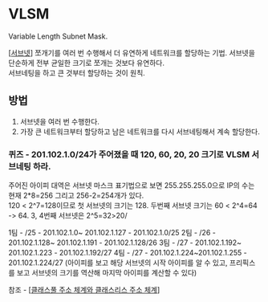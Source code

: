 # VLSM

Variable Length Subnet Mask. 

 
[[서브넷]] 쪼개기를 여러 번 수행해서 더 유연하게 네트워크를 할당하는 기법. 
서브넷을 단순하게 전부 균일한 크기로 쪼개는 것보다 유연하다.  
서브네팅을 하고 큰 것부터 할당하는 것이 원칙. 


## 방법 
1. 서브넷을  여러 번 수행한다. 
2. 가장 큰 네트워크부터 할당하고 남은 네트워크를 다시 서브네팅해서 계속 할당한다.  


### 퀴즈 - 201.102.1.0/24가 주어졌을 때 120, 60, 20, 20 크기로 VLSM 서브네팅  하라. 

주어진 아이피 대역은 서브넷 마스크 표기법으로 보면 255.255.255.0으로 IP의 수는 현재 2*8=256 그리고 256-2=254개가 있다.  
120 < 2^7=128이므로 첫 서브넷의 크기는 128. 
두번째 서브넷 크기는 60 < 2^4=64 -> 64. 
3, 4번째 서브넷은 2^5=32>20/ 

1팀 - /25 -  201.102.1.0~ 201.102.1.127 - 201.102.1.0/25 
2팀 -  /26 -  201.102.1.128~ 201.102.1.191 - 201.102.1.128/26 
3팀 - /27 - 201.102.1.192~ 201.102.1.223 - 201.102.1.192/27 
4팀 -  /27 - 201.102.1.224~201.102.1.255 - 201.102.1.224/27 
(아이피를 보고 해당 서브넷의 시작 아이피를 알 수 있고, 프리픽스를 보고 서브넷의 크기를 역산해 마지막 아이피를 계산할 수 있다) 


참조 - [[클래스풀 주소 체계와 클래스리스 주소 체계]]

[//begin]: # "Autogenerated link references for markdown compatibility"
[서브넷]: 서브넷.md "서브넷"
[클래스풀 주소 체계와 클래스리스 주소 체계]: <클래스풀 주소 체계와 클래스리스 주소 체계.md> "클래스풀 주소 체계와 클래스리스 주소 체계"
[//end]: # "Autogenerated link references"